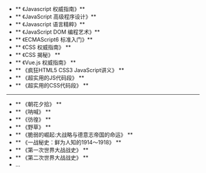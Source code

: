 - ** 《Javascript 权威指南》**
- ** 《JavaScript 高级程序设计》**
- ** 《Javascript 语言精粹》**
- ** 《JavaScript DOM 编程艺术》**
- ** 《ECMAScript6 标准入门》**
- ** 《CSS 权威指南》 **
- ** 《CSS 揭秘》 **
- ** 《Vue.js 权威指南》 **
- ** 《疯狂HTML5 CSS3 JavaScript讲义》 **
- ** 《超实用的JS代码段》 **
- ** 《超实用的CSS代码段》 **




<hr/>

- ** 《朝花夕拾》 **
- ** 《呐喊》 **
- ** 《彷徨》 **
- ** 《野草》 **
- ** 《脆弱的崛起:大战略与德意志帝国的命运》 **
- ** 《一战秘史：鲜为人知的1914～1918》 **
- ** 《第一次世界大战战史》 **
- ** 《第二次世界大战战史》 **
- ...